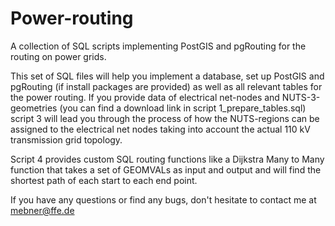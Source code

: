 # Power-routing
A collection of SQL scripts implementing PostGIS and pgRouting for the routing on power grids.

This set of SQL files will help you implement a database, set up PostGIS and pgRouting (if install packages are provided) as well as all relevant tables for the power routing. If you provide data of electrical net-nodes and NUTS-3-geometries (you can find a download link in script 1_prepare_tables.sql) script 3 will lead you through the process of how the NUTS-regions can be assigned to the electrical net nodes taking into account the actual 110 kV transmission grid topology.

Script 4 provides custom SQL routing functions like a Dijkstra Many to Many function that takes a set of GEOMVALs as input and output and will find the shortest path of each start to each end point.

If you have any questions or find any bugs, don't hesitate to contact me at mebner@ffe.de
